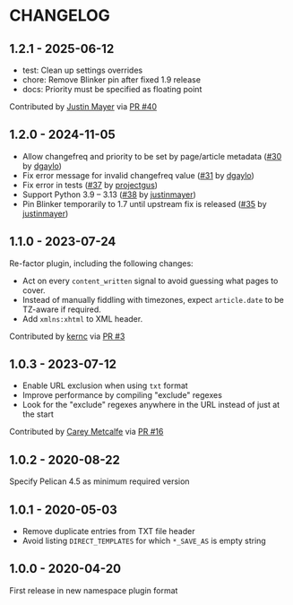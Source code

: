 CHANGELOG
=========

1.2.1 - 2025-06-12
------------------

- test: Clean up settings overrides
- chore: Remove Blinker pin after fixed 1.9 release
- docs: Priority must be specified as floating point

Contributed by [Justin Mayer](https://github.com/justinmayer) via [PR #40](https://github.com/pelican-plugins/sitemap/pull/40/)


1.2.0 - 2024-11-05
------------------

- Allow changefreq and priority to be set by page/article metadata ([#30](https://github.com/pelican-plugins/sitemap/pull/30) by [dgaylo](https://github.com/dgaylo))
- Fix error message for invalid changefreq value ([#31](https://github.com/pelican-plugins/sitemap/pull/31) by [dgaylo](https://github.com/dgaylo))
- Fix error in tests ([#37](https://github.com/pelican-plugins/sitemap/pull/37) by [projectgus](https://github.com/projectgus))
- Support Python 3.9 – 3.13 ([#38](https://github.com/pelican-plugins/sitemap/pull/38) by [justinmayer](https://github.com/justinmayer))
- Pin Blinker temporarily to 1.7 until upstream fix is released ([#35](https://github.com/pelican-plugins/sitemap/issues/35) by [justinmayer](https://github.com/justinmayer))

1.1.0 - 2023-07-24
------------------

Re-factor plugin, including the following changes:

* Act on every `content_written` signal to avoid guessing what pages to cover.
* Instead of manually fiddling with timezones, expect `article.date` to be TZ-aware if required.
* Add `xmlns:xhtml` to XML header.

Contributed by [kernc](https://github.com/kernc) via [PR #3](https://github.com/pelican-plugins/sitemap/pull/3/)


1.0.3 - 2023-07-12
------------------

- Enable URL exclusion when using `txt` format
- Improve performance by compiling "exclude" regexes
- Look for the "exclude" regexes anywhere in the URL instead of just at the start

Contributed by [Carey Metcalfe](https://github.com/pR0Ps) via [PR #16](https://github.com/pelican-plugins/sitemap/pull/16/)


1.0.2 - 2020-08-22
------------------

Specify Pelican 4.5 as minimum required version

1.0.1 - 2020-05-03
------------------

* Remove duplicate entries from TXT file header
* Avoid listing `DIRECT_TEMPLATES` for which `*_SAVE_AS` is empty string

1.0.0 - 2020-04-20
------------------

First release in new namespace plugin format
